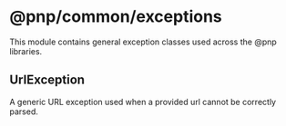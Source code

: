 # @pnp/common/exceptions

This module contains general exception classes used across the @pnp libraries.

## UrlException

A generic URL exception used when a provided url cannot be correctly parsed.
